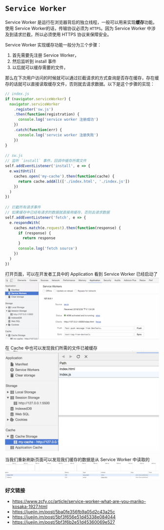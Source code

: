 # `Service Worker`

Service Worker 是运行在浏览器背后的独立线程，一般可以用来实现**缓存**功能。使用 Service Worker的话，传输协议必须为 `HTTPS`。因为 Service Worker 中涉及到请求拦截，所以必须使用 HTTPS 协议来保障安全。

Service Worker 实现缓存功能一般分为三个步骤：

1. 首先需要先注册 Service Worker，
2. 然后监听到 install 事件
3. 以后就可以缓存需要的文件，

那么在下次用户访问的时候就可以通过拦截请求的方式查询是否存在缓存，存在缓存的话就可以直接读取缓存文件，否则就去请求数据。以下是这个步骤的实现：

```js
// index.js
if (navigator.serviceWorker) {
  navigator.serviceWorker
    .register('sw.js')
    .then(function(registration) {
      console.log('service worker 注册成功')
    })
    .catch(function(err) {
      console.log('servcie worker 注册失败')
    })
}

// sw.js
// 监听 `install` 事件，回调中缓存所需文件
self.addEventListener('install', e => {
  e.waitUntil(
    caches.open('my-cache').then(function(cache) {
      return cache.addAll(['./index.html', './index.js'])
    })
  )
})

// 拦截所有请求事件
// 如果缓存中已经有请求的数据就直接用缓存，否则去请求数据
self.addEventListener('fetch', e => {
  e.respondWith(
    caches.match(e.request).then(function(response) {
      if (response) {
        return response
      }
      console.log('fetch source')
    })
  )
})
```

打开页面，可以在开发者工具中的 Application 看到 Service Worker 已经启动了
![](../img/serviceWorker.png)

在 Cache 中也可以发现我们所需的文件已被缓存
![](../img/cache-worker.png)

当我们重新刷新页面可以发现我们缓存的数据是从 Service Worker 中读取的
![](../img/reload-worker.png)

### 好文链接

- <https://www.zcfy.cc/article/service-worker-what-are-you-mariko-kosaka-1927.html>
- <https://juejin.im/post/5ba0fe356fb9a05d2c43a25c>
- <https://juejin.im/post/5bf3f656e51d45338e084044>
- <https://juejin.im/post/5bf3f6b2e51d45360069e527>
